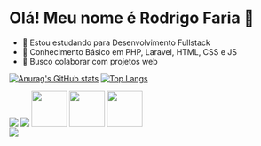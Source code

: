 <style>
  .w-64px{
    width: 64px;
  }
</style>
# Olá! Meu nome é Rodrigo Faria 👋

- 🔭 Estou estudando para Desenvolvimento Fullstack
- 🌱 Conhecimento Básico em PHP, Laravel, HTML, CSS e JS
- 👯 Busco colaborar com projetos web


[![Anurag's GitHub stats](https://github-readme-stats.vercel.app/api?username=rodrigo-fullstack&show_icons=true&theme=dark&locale=pt-br)](https://github.com/anuraghazra/github-readme-stats) [![Top Langs](https://github-readme-stats.vercel.app/api/top-langs/?username=rodrigo-fullstack&theme=dark&locale=pt-br&layout=compact)](https://github.com/anuraghazra/github-readme-stats)

<div class="img-container">        
  
  <img src="https://cdn.jsdelivr.net/gh/devicons/devicon@latest/icons/php/php-original.svg"/>        

  <img src="https://cdn.jsdelivr.net/gh/devicons/devicon@latest/icons/laravel/laravel-original.svg" />

  <img src="https://cdn.jsdelivr.net/gh/devicons/devicon@latest/icons/javascript/javascript-original.svg" width = "64px"/>
  
  <img src="https://cdn.jsdelivr.net/gh/devicons/devicon@latest/icons/html5/html5-original.svg" class="w-64px"/>

  <img src="https://cdn.jsdelivr.net/gh/devicons/devicon@latest/icons/css3/css3-original.svg" width = "64px"/>          
</div>

<a href = "https://www.linkedin.com/in/rodrigo-pereira-faria-74600625a/" target="_blank">
  <img src="https://img.shields.io/badge/LinkedIn-0077B5?style=for-the-badge&logo=linkedin&logoColor=white">
</a>
          
